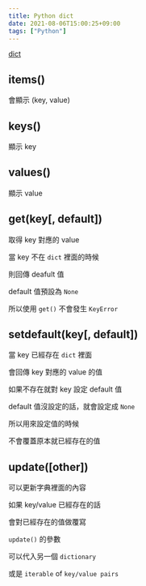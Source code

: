 ```yaml
---
title: Python dict
date: 2021-08-06T15:00:25+09:00
tags: ["Python"]
---
```

[dict](https://docs.python.org/3/library/stdtypes.html#dict)

## items()

會顯示 (key, value)

## keys()

顯示 key

## values()

顯示 value

## get(key[, default])

取得 key 對應的 value

當 key 不在 `dict` 裡面的時候

則回傳 deafult 值

default 值預設為 `None`

所以使用 `get()` 不會發生 `KeyError`

## setdefault(key[, default])

當 key 已經存在 `dict` 裡面

會回傳 key 對應的 value 的值

如果不存在就對 key 設定 default 值

default 值沒設定的話，就會設定成 `None`

所以用來設定值的時候

不會覆蓋原本就已經存在的值

## update([other])

可以更新字典裡面的內容

如果 key/value 已經存在的話

會對已經存在的值做覆寫

`update()` 的參數

可以代入另一個 `dictionary`

或是 `iterable` of `key/value pairs`
